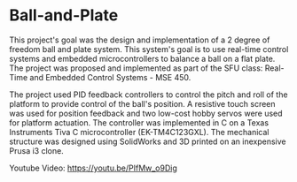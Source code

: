 # Ball-and-Plate
This project's goal was the design and implementation of a 2 degree of freedom ball and plate system. This system's goal is to use real-time control systems and embedded microcontrollers to balance a ball on a flat plate. The project was proposed and implemented as part of the SFU class: Real-Time and Embedded Control Systems - MSE 450.  

The project used PID feedback controllers to control the pitch and roll of the platform to provide control of the ball's position. A resistive touch screen was used for position feedback and two low-cost hobby servos were used for platform actuation. The controller was implemented in C on a Texas Instruments Tiva C microcontroller (EK-TM4C123GXL). The mechanical structure was designed using SolidWorks and 3D printed on an inexpensive Prusa i3 clone.

Youtube Video:
https://youtu.be/PIfMw_o9Dig
